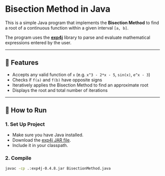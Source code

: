 # Bisection Method in Java

This is a simple Java program that implements the **Bisection Method** to find a root of a continuous function within a given interval `[a, b]`.

The program uses the [**exp4j**](https://www.objecthunter.net/exp4j/) library to parse and evaluate mathematical expressions entered by the user.

---

## 📌 Features

- Accepts any valid function of `x` (e.g. `x^3 - 2*x - 5`, `sin(x)`, `e^x - 3`)
- Checks if `f(a)` and `f(b)` have opposite signs
- Iteratively applies the Bisection Method to find an approximate root
- Displays the root and total number of iterations

---

## 🚀 How to Run

### 1. **Set Up Project**
- Make sure you have Java installed.
- Download the [exp4j JAR file](https://www.objecthunter.net/exp4j/).
- Include it in your classpath.

### 2. **Compile**
```bash
javac -cp .:exp4j-0.4.8.jar BisectionMethod.java

